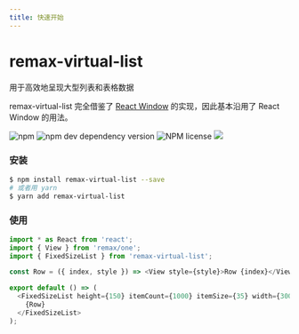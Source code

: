 ```yaml
---
title: 快速开始
---
```


# remax-virtual-list

用于高效地呈现大型列表和表格数据

remax-virtual-list 完全借鉴了 [React Window](https://github.com/bvaughn/react-window) 的实现，因此基本沿用了 React Window 的用法。

![npm](https://img.shields.io/npm/v/remax-virtual-list?style=for-the-badge)&nbsp;![npm dev dependency version](https://img.shields.io/npm/dependency-version/remax-virtual-list/dev/remax?style=for-the-badge)&nbsp;![NPM license](https://img.shields.io/badge/license-mit-red.svg?style=for-the-badge)&nbsp;![](https://img.shields.io/github/stars/dominicleo/remax-virtual-list?style=for-the-badge)

### 安装

```bash
$ npm install remax-virtual-list --save
# 或者用 yarn
$ yarn add remax-virtual-list
```

### 使用

```typescript
import * as React from 'react';
import { View } from 'remax/one';
import { FixedSizeList } from 'remax-virtual-list';

const Row = ({ index, style }) => <View style={style}>Row {index}</View>;

export default () => (
  <FixedSizeList height={150} itemCount={1000} itemSize={35} width={300}>
    {Row}
  </FixedSizeList>
);
```
